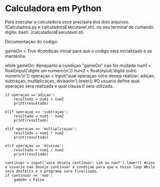 # Calculadora em Python
 Para executar a calculadora voce precisara dos dois arquivos. (Calculadora.py e calculadoraExecutavel.sh).
 no seu terminal de comando digite: bash ./calculadoraExecutavel.sh

 Documentaçao do codigo: 

 
gameOn = True #condiçao inicial para que o codigo sera inicializado e se mantenha.

while gameOn: #enquanto a condiçao "gameOn" nao for mudada
	num1 = float(input('digite um numero:\n'))
	num2 = float(input('digite outro numero:\n'))
	operaçao = input('qual operaçao voce deseja realizar: adiçao, subtraçao, multiplicaçao, divisao\n').lower() #O usuario define qual operaçao sera realizada e qual clausa if sera utilizada.

	if operaçao =='adiçao':
		resultado = num1 + num2
		print(resultado)

	elif operaçao == 'subtraçao':
		resultado = num1 - num2
		print(resultado)

	elif operaçao == 'multiplicaçao':
		resultado = num1 * num2
		print(resultado)

	elif operaçao == 'divisao':
		resultado = num1 / num2
		print(resultado)

	continuar = input('voce deseja continuar: sim ou nao?').lower() #caso o usuario nao deseje continuar a condiçao para que o nosso loop While sera desfeita e o programa sera finalizado.
	if continuar == 'nao':
		gameOn = False
